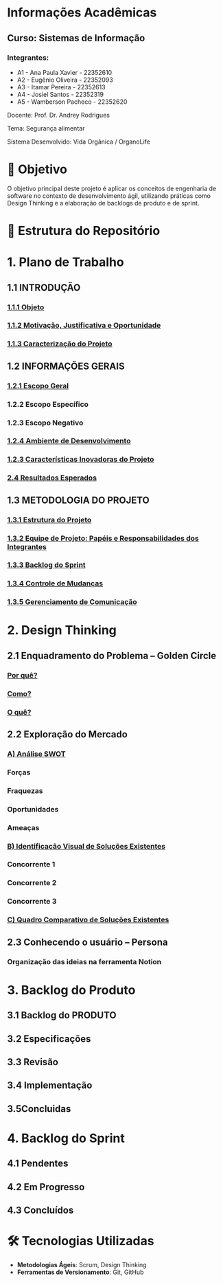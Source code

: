 # Informações Acadêmicas
## Curso: Sistemas de Informação

### Integrantes:

+ A1 - Ana Paula Xavier - 22352610
+ A2 - Eugênio Oliveira - 22352093
+ A3 - Itamar Pereira - 22352613
+ A4 - Josiel Santos - 22352319
+ A5 - Wamberson Pacheco - 22352620


Docente: Prof. Dr. Andrey Rodrigues

Tema: Segurança alimentar

Sistema Desenvolvido: Vida Orgânica / OrganoLife

# 🧠 Objetivo

O objetivo principal deste projeto é aplicar os conceitos de engenharia de software no contexto de desenvolvimento ágil, utilizando práticas como Design Thinking e a elaboração de backlogs de produto e de sprint.

# 📁 Estrutura do Repositório

# 1. Plano de Trabalho
## 1.1 INTRODUÇÃO
### [1.1.1 Objeto](https://github.com/Pacheco-77/backlog-do-produto/blob/main/1_plano%20_de_trabalho.md#1-introdu%C3%A7%C3%A3o)
### [1.1.2 Motivação, Justificativa e Oportunidade](https://github.com/Pacheco-77/backlog-do-produto/blob/main/1_plano%20_de_trabalho.md#12-motiva%C3%A7%C3%A3o-justificativa-e-oportunidade)
### [1.1.3 Caracterização do Projeto](https://github.com/Pacheco-77/backlog-do-produto/blob/main/1_plano%20_de_trabalho.md#13-caracteriza%C3%A7%C3%A3o-do-projeto)
## 1.2 INFORMAÇÕES GERAIS
### [1.2.1 Escopo Geral](https://github.com/Pacheco-77/backlog-do-produto/blob/main/1_plano%20_de_trabalho.md#21-escopo-geral)
### 1.2.2 Escopo Específico
### 1.2.3 Escopo Negativo
### [1.2.4 Ambiente de Desenvolvimento](https://github.com/Pacheco-77/backlog-do-produto/blob/main/1_plano%20_de_trabalho.md#22-ambiente-de-desenvolvimento)
### [1.2.3 Características Inovadoras do Projeto](https://github.com/Pacheco-77/backlog-do-produto/blob/main/1_plano%20_de_trabalho.md#23-caracter%C3%ADsticas-inovadoras-do-projeto)
### [2.4 Resultados Esperados](https://github.com/Pacheco-77/backlog-do-produto/blob/main/1_plano%20_de_trabalho.md#24-resultados-esperados)
## 1.3 METODOLOGIA DO PROJETO
### [1.3.1 Estrutura do Projeto](https://github.com/Pacheco-77/backlog-do-produto/blob/main/1_plano%20_de_trabalho.md#31-estrutura-do-projeto)
### [1.3.2 Equipe de Projeto: Papéis e Responsabilidades dos Integrantes](https://github.com/Pacheco-77/backlog-do-produto/blob/main/1_plano%20_de_trabalho.md#32-equipe-de-projeto-pap%C3%A9is-e-responsabilidades-dos-integrantes)
### [1.3.3 Backlog do Sprint](https://github.com/Pacheco-77/backlog-do-produto/blob/main/1_plano%20_de_trabalho.md#33-backlog-do-sprint)
### [1.3.4 Controle de Mudanças](https://github.com/Pacheco-77/backlog-do-produto/blob/main/1_plano%20_de_trabalho.md#34-controle-de-mudan%C3%A7as)
### [1.3.5 Gerenciamento de Comunicação](https://github.com/Pacheco-77/backlog-do-produto/blob/main/1_plano%20_de_trabalho.md#35-gerenciamento-de-comunica%C3%A7%C3%A3o)

# 2. Design Thinking
## 2.1 Enquadramento do Problema – Golden Circle
### [Por quê?](https://github.com/Pacheco-77/backlog-do-produto/blob/main/2_design-thinking.md#por-qu%C3%AA)
### [Como?](https://github.com/Pacheco-77/backlog-do-produto/blob/main/2_design-thinking.md#como)
### [O quê?](https://github.com/Pacheco-77/backlog-do-produto/blob/main/2_design-thinking.md#o-qu%C3%AA)
## 2.2 Exploração do Mercado
### [A) Análise SWOT](https://github.com/Pacheco-77/backlog-do-produto/blob/main/2_design-thinking.md#a-an%C3%A1lise-swot)
### Forças
### Fraquezas
### Oportunidades
### Ameaças
### [B) Identificação Visual de Soluções Existentes](https://github.com/Pacheco-77/backlog-do-produto/blob/main/2_design-thinking.md#b-identifica%C3%A7%C3%A3o-visual-de-solu%C3%A7%C3%B5es-existentes)
### Concorrente 1
### Concorrente 2
### Concorrente 3
### [C) Quadro Comparativo de Soluções Existentes](https://github.com/Pacheco-77/backlog-do-produto/blob/main/2_design-thinking.md#c-quadro-comparativo-de-solu%C3%A7%C3%B5es-existentes)
## 2.3 Conhecendo o usuário – Persona
### **Organização das ideias na ferramenta Notion**

# 3. Backlog do Produto
## 3.1 Backlog do PRODUTO
## 3.2 Especificações
## 3.3 Revisão 
## 3.4 Implementação
## 3.5Concluidas 

# 4. Backlog do Sprint
## 4.1 Pendentes
## 4.2 Em Progresso
## 4.3 Concluídos

# 🛠️ Tecnologias Utilizadas

- **Metodologias Ágeis**: Scrum, Design Thinking
- **Ferramentas de Versionamento**: Git, GitHub


